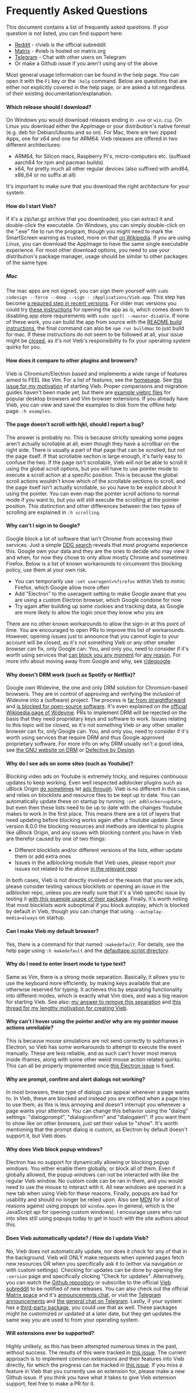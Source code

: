 Frequently Asked Questions
==========================

This document contains a list of frequently asked questions.
If your question is not listed, you can find support here:

- [Reddit](https://reddit.com/r/vieb) - r/vieb is the official subreddit
- [Matrix](https://matrix.to/#/#vieb:matrix.org) - #vieb is hosted on matrix.org
- [Telegram](https://t.me/vieb_general) - Chat with other users on Telegram
- Or make a Github issue if you aren't using any of the above

Most general usage information can be found in the help page.
You can open it with the `F1` key or the `:help` command.
Below are questions that are either not explicitly covered in the help page,
or are asked a lot regardless of their existing documentation/explanation.

#### Which release should I download?

On Windows you would download releases ending in `.exe` or `win.zip`.
On Linux you download either the AppImage or your distribution's native format (e.g. deb for Debian/Ubuntu and so on).
For Mac, there are two zipped Apps, one for x64 and one for ARM64.
Vieb releases are offered in two different architectures:

- ARM64, for Silicon macs, Raspberry Pi's, micro-computers etc. (suffixed aarch64 for rpm and pacman builds)
- x64, for pretty much all other regular devices (also suffixed with amd64, x86_64 or no suffix at all)

It's important to make sure that you download the right architecture for your system.

#### How do I start Vieb?

If it's a zip/tar.gz archive that you downloaded, you can extract it and double-click the executable.
On Windows, you can simply double-click on the ".exe" file to run the program,
though you might need to mark the SmartScreen warning as trusted, more on that [on Wikipedia](https://en.wikipedia.org/wiki/Microsoft_SmartScreen#Criticism).
If you are using Linux, you can download the AppImage to have the same single executable experience.
For most other download options, you need to use your distribution's package manager,
usage should be similar to other packages of the same type.

##### Mac

The mac apps are not signed, you can sign them yourself with `sudo codesign --force --deep --sign - /Applications/Vieb.app`.
This step has become [a required step in recent versions](https://developer.apple.com/documentation/macos-release-notes/macos-big-sur-11_0_1-universal-apps-release-notes#Code-Signing).
For older mac versions you could try [these instructions](https://support.apple.com/guide/mac-help/open-a-mac-app-from-an-unidentified-developer-mh40616/mac) for opening the app as is,
which comes down to disabling app store requirements with `sudo spctl --master-disable`.
If none of these work, you can build the app from source with the [README build instructions](./README.md#building), the final command can also be `npm run buildmac` to just build for mac.
If these instructions do not seem to be followed at all, your issue might be [closed](https://github.com/Jelmerro/Vieb/issues/169),
as it's not Vieb's responsibility to fix your operating system quirks for you.

#### How does it compare to other plugins and browsers?

Vieb is Chromium/Electron based and implements a wide range of features aimed to FEEL like Vim.
For a list of features, see the [homepage](https://vieb.dev/features).
See [this issue for my motivation](https://github.com/Jelmerro/Vieb/issues/83) of starting Vieb.
Proper comparisons and migration guides haven't been made yet,
but there are [example viebrc files](https://github.com/Jelmerro/Vieb/tree/master/app/examples) for popular desktop browsers and Vim browser extensions.
If you already have Vieb, you can view and save the examples to disk from the offline help page: `:h examples`.

#### The page doesn't scroll with hjkl, should I report a bug?

The answer is probably no.
This is because strictly speaking some pages aren't actually scrollable at all,
even though they have a scrollbar on the right side.
There is usually a part of that page that can be scrolled, but not the page itself.
If that scrollable section is large enough, it's fairly easy to confuse the two.
If the page isn't scrollable, Vieb will not be able to scroll it using the global scroll options,
but you will have to use pointer mode to execute a scroll action at a specific position.
This is because the global scroll actions wouldn't know which of the scrollable sections to scroll,
and the page itself isn't actually scrollable, so you have to be explicit about it using the pointer.
You can even map the pointer scroll actions to normal mode if you want to,
but you will still execute the scrolling at the pointer position.
This distinction and other differences between the two types of scrolling are explained in `:h scrolling`.

#### Why can't I sign in to Google?

Google block a lot of software that isn't Chrome from accessing their services.
Just a simple [DDG search](https://duckduckgo.com/?q=browser+or+app+may+not+be+secure) reveals that most programs experience this.
Google own your data and they are the ones to decide who may view it and when, for now they chose to only allow mostly Chrome and sometimes Firefox.
Below is a list of known workarounds to circumvent this blocking policy, use them at your own risk.

- You can temporarily use `:set useragent=%firefox` within Vieb to mimic Firefox, which Google allow more often
- Add "Electron" to the useragent setting to make Google aware that you are using a custom Electron browser, which Google condone for now
- Try again after building up some cookies and tracking data, as Google are more likely to allow the login once they know who you are

There are no other known workarounds to allow the sign-in at this point of time.
You are encouraged to open PRs to improve this list of workarounds.
However, opening issues just to announce that you cannot login to your account will be closed,
as it's not something Vieb or any other smaller browser can fix, only Google can.
You, and only you, need to consider if it's worth using services that [can block you any moment](https://www.polygon.com/2021/2/8/22272284/terraria-google-stadia-canceled-developer-locked-out) for [any reason](https://old.reddit.com/r/Android/comments/ai85qf/warn_google_could_suspend_your_account_without/).
For more info about moving away from Google and why, see [r/degoogle](https://reddit.com/r/degoogle/).

#### Why doesn't DRM work (such as Spotify or Netflix)?

Google own Widevine, the one and only DRM solution for Chromium-based browsers.
They are in control of approving and verifying the inclusion of Widevine into a (software) project.
The process is [far from straightforward](https://github.com/electron/electron/issues/12427) and [is blocked for open-source software](https://blog.samuelmaddock.com/posts/google-widevine-blocked-my-browser/).
It's even explained on the [official Wikipedia page of Widevine](https://en.wikipedia.org/wiki/Widevine).
PRs to implement DRM will be rejected on the basis that they need proprietary keys and software to work.
Issues relating to this topic will be closed, as it's not something Vieb or any other smaller browser can fix, only Google can.
You, and only you, need to consider if it's worth using services that require DRM and thus Google approved proprietary software.
For more info on why DRM usually isn't a good idea, see [the GNU website on DRM](https://www.gnu.org/proprietary/proprietary-drm.html) or [Defective by Design](https://www.defectivebydesign.org/).

#### Why do I see ads on some sites (such as Youtube)?

Blocking video ads on Youtube is extremely tricky, and requires continuous updates to keep working.
Even well respected adblocker plugins such as uBlock Origin [do sometimes](https://old.reddit.com/r/uBlockOrigin/comments/n90n2a/not_blocking_youtube_ads/) let [ads through](https://old.reddit.com/r/uBlockOrigin/comments/uekyuk/youtube_ads_are_getting_through/).
Vieb is no different in this case, and relies on blocklists and resource files to be kept up to date.
You can automatically update these on startup by running `:set adblocker=update`,
but even then these lists need to be up to date with the changes Youtube makes to work in the first place.
This means there are a lot of layers that need updating before blocking works again after a Youtube update.
Since version 8.0.0 the blocking resources and methods are identical to plugins like uBlock Origin,
and any issues with blocking content you have in Vieb are therefor caused by one of two things:

- Different blocklists and/or different versions of the lists, either update them or add extra ones
- Issues in the adblocking module that Vieb uses, please report your issues not related to the above [in the relevant repo](https://github.com/ghostery/adblocker)

In both cases, Vieb is not directly involved or the reason that you see ads,
please consider testing various blocklists or opening an issue in the adblocker repo,
unless you are really sure that it's a Vieb specific issue by testing it [with this example usage of their package](https://github.com/ghostery/adblocker/tree/master/packages/adblocker-electron-example).
Finally, it's worth noting that most blocklists work suboptimal if you block autoplay,
which is blocked by default in Vieb, though you can change that using `--autoplay-media=always` on startup.

#### Can I make Vieb my default browser?

Yes, there is a command for that named `:makedefault`.
For details, see the help page using `:h makedefault` and the
[defaultapp script directory](https://github.com/Jelmerro/Vieb/tree/master/app/defaultapp).

#### Why do I need to enter Insert mode to type text?

Same as Vim, there is a strong mode separation.
Basically, it allows you to use the keyboard more efficiently,
by making keys available that are otherwise reserved for typing.
It achieves this by separating functionality into different modes,
which is exactly what Vim does, and was a big reason for starting Vieb.
See also: [my answer to remove this separation](https://github.com/Jelmerro/Vieb/issues/63)
and [this thread for my lengthy motivation for creating Vieb](https://github.com/Jelmerro/Vieb/issues/83).

#### Why can't I hover using the pointer and/or why are my pointer mouse actions unreliable?

This is because mouse simulations are not send correctly to subframes in Electron,
so Vieb has some workarounds to attempt to execute the event manually.
These are less reliable, and as such can't hover most menus inside iframes,
along with some other weird mouse action related quirks.
This can all be properly implemented once [this Electron issue](https://github.com/electron/electron/issues/20333) is fixed.

#### Why are prompt, confirm and alert dialogs not working?

In most browsers, these type of dialogs can appear whenever a page wants to.
In Vieb, these are blocked and instead you are notified when a page tries to use them,
as this is less annoying and doesn't interrupt you whenever a page wants your attention.
You can change this behavior using the "dialog" settings: "dialogprompt", "dialogconfirm" and "dialogalert".
If you want them to show like on other browsers, just set their value to "show".
It's worth mentioning that the prompt dialog is custom, as Electron by default doesn't support it, but Vieb does.

#### Why does Vieb block popup windows?

Electron has no support for dynamically allowing or blocking popup windows.
You either enable them globally, or block all of them.
Even if globally allowed, the popup windows can not be interacted with like the regular Vieb window.
No custom code can be ran in them, and you would need to use the mouse to interact with it.
All new windows are opened in a new tab when using Vieb for these reasons.
Finally, popups are bad for usability and should no longer be relied upon.
Also see [MDN](https://developer.mozilla.org/en-US/docs/Web/API/Window/open#usability_issues) for a list of reasons against using popups (or `window.open` in general, which is the JavaScript api for opening custom windows).
I encourage users who run into sites still using popups today to get in touch with the site authors about this.

#### Does Vieb automatically update? / How do I update Vieb?

No, Vieb does not automatically update, nor does it check for any of that in the background.
Vieb will ONLY make requests when opened pages fetch new resources
OR when you specifically ask it to (either via navigation or with custom settings).
Checking for updates can be done by opening the `:version` page and specifically clicking "Check for updates".
Alternatively, you can watch the [Github repository](https://github.com/Jelmerro/Vieb)
or subscribe to the official [Vieb subreddit](https://reddit.com/r/vieb) to be notified of new releases.
You can also check out the official [Matrix space](https://matrix.to/#/#vieb:matrix.org) and it's [announcements chat](https://matrix.to/#/#vieb-announcements:matrix.org),
or visit the [Telegram announcements](https://t.me/vieb_announcements) and [the general chat on Telegram](https://t.me/vieb_general).
Lastly, if your system has a [third-party package](https://repology.org/project/vieb/versions), you could use that as well.
These packages might be customized or updated at a later date, but they get updates the same way you are used to from your operating system.

#### Will extensions ever be supported?

Highly unlikely, as this has been attempted numerous times in the past, without success.
The results of this were tracked in [this issue](https://github.com/Jelmerro/Vieb/issues/130).
The current approach is to implement common extensions and their features into Vieb directly,
for which the progress can be tracked in [this issue](https://github.com/Jelmerro/Vieb/issues/385).
If you miss a feature in Vieb that you currently use an extension for, please make a new Github issue.
If you think you have what it takes to give Vieb extension support, feel free to make a PR for it.
